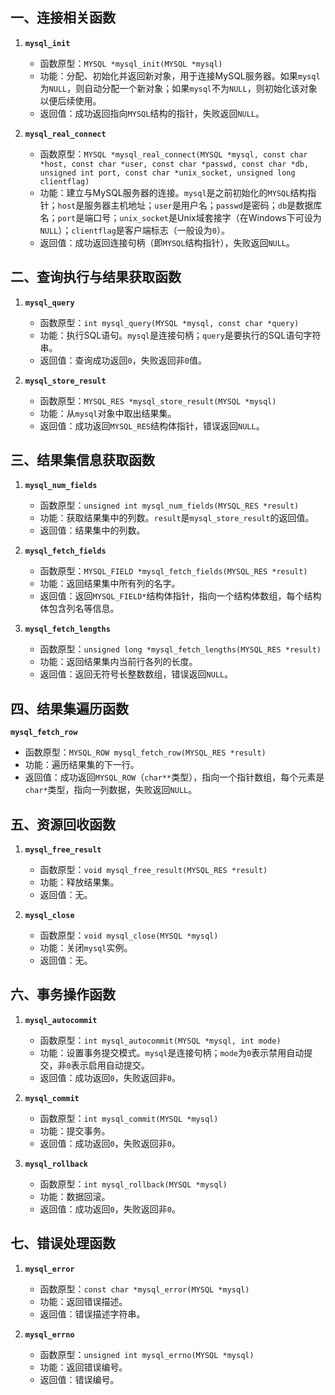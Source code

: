 ## 一、连接相关函数
1. **`mysql_init`**
   - 函数原型：`MYSQL *mysql_init(MYSQL *mysql)`
   - 功能：分配、初始化并返回新对象，用于连接MySQL服务器。如果`mysql`为`NULL`，则自动分配一个新对象；如果`mysql`不为`NULL`，则初始化该对象以便后续使用。
   - 返回值：成功返回指向`MYSQL`结构的指针，失败返回`NULL`。

2. **`mysql_real_connect`**
   - 函数原型：`MYSQL *mysql_real_connect(MYSQL *mysql, const char *host, const char *user, const char *passwd, const char *db, unsigned int port, const char *unix_socket, unsigned long clientflag)`
   - 功能：建立与MySQL服务器的连接。`mysql`是之前初始化的`MYSQL`结构指针；`host`是服务器主机地址；`user`是用户名；`passwd`是密码；`db`是数据库名；`port`是端口号；`unix_socket`是Unix域套接字（在Windows下可设为`NULL`）；`clientflag`是客户端标志（一般设为`0`）。
   - 返回值：成功返回连接句柄（即`MYSQL`结构指针），失败返回`NULL`。

## 二、查询执行与结果获取函数
1. **`mysql_query`**
   - 函数原型：`int mysql_query(MYSQL *mysql, const char *query)`
   - 功能：执行SQL语句。`mysql`是连接句柄；`query`是要执行的SQL语句字符串。
   - 返回值：查询成功返回`0`，失败返回非`0`值。

2. **`mysql_store_result`**
   - 函数原型：`MYSQL_RES *mysql_store_result(MYSQL *mysql)`
   - 功能：从`mysql`对象中取出结果集。
   - 返回值：成功返回`MYSQL_RES`结构体指针，错误返回`NULL`。

## 三、结果集信息获取函数
1. **`mysql_num_fields`**
   - 函数原型：`unsigned int mysql_num_fields(MYSQL_RES *result)`
   - 功能：获取结果集中的列数。`result`是`mysql_store_result`的返回值。
   - 返回值：结果集中的列数。

2. **`mysql_fetch_fields`**
   - 函数原型：`MYSQL_FIELD *mysql_fetch_fields(MYSQL_RES *result)`
   - 功能：返回结果集中所有列的名字。
   - 返回值：返回`MYSQL_FIELD*`结构体指针，指向一个结构体数组，每个结构体包含列名等信息。

3. **`mysql_fetch_lengths`**
   - 函数原型：`unsigned long *mysql_fetch_lengths(MYSQL_RES *result)`
   - 功能：返回结果集内当前行各列的长度。
   - 返回值：返回无符号长整数数组，错误返回`NULL`。

## 四、结果集遍历函数
**`mysql_fetch_row`**
   - 函数原型：`MYSQL_ROW mysql_fetch_row(MYSQL_RES *result)`
   - 功能：遍历结果集的下一行。
   - 返回值：成功返回`MYSQL_ROW`（`char**`类型），指向一个指针数组，每个元素是`char*`类型，指向一列数据，失败返回`NULL`。

## 五、资源回收函数
1. **`mysql_free_result`**
   - 函数原型：`void mysql_free_result(MYSQL_RES *result)`
   - 功能：释放结果集。
   - 返回值：无。

2. **`mysql_close`**
   - 函数原型：`void mysql_close(MYSQL *mysql)`
   - 功能：关闭`mysql`实例。
   - 返回值：无。

## 六、事务操作函数
1. **`mysql_autocommit`**
   - 函数原型：`int mysql_autocommit(MYSQL *mysql, int mode)`
   - 功能：设置事务提交模式。`mysql`是连接句柄；`mode`为`0`表示禁用自动提交，非`0`表示启用自动提交。
   - 返回值：成功返回`0`，失败返回非`0`。

2. **`mysql_commit`**
   - 函数原型：`int mysql_commit(MYSQL *mysql)`
   - 功能：提交事务。
   - 返回值：成功返回`0`，失败返回非`0`。

3. **`mysql_rollback`**
   - 函数原型：`int mysql_rollback(MYSQL *mysql)`
   - 功能：数据回滚。
   - 返回值：成功返回`0`，失败返回非`0`。

## 七、错误处理函数
1. **`mysql_error`**
   - 函数原型：`const char *mysql_error(MYSQL *mysql)`
   - 功能：返回错误描述。
   - 返回值：错误描述字符串。

2. **`mysql_errno`**
   - 函数原型：`unsigned int mysql_errno(MYSQL *mysql)`
   - 功能：返回错误编号。
   - 返回值：错误编号。